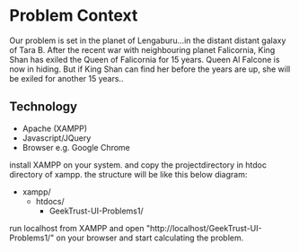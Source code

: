 
# Problem Context

Our problem is set in the planet of Lengaburu…in the distant distant galaxy of Tara B. After the recent war with neighbouring planet Falicornia, King Shan has exiled the Queen of Falicornia for 15 years.
Queen Al Falcone is now in hiding. But if King Shan can find her before the years are up, she will be exiled for another 15 years..

## Technology

* Apache (XAMPP)
* Javascript/JQuery
* Browser e.g. Google Chrome

install XAMPP on your system. and copy the projectdirectory in htdoc directory of xampp. the structure will be like this below diagram:

* xampp/
	* htdocs/
		* GeekTrust-UI-Problems1/

 run localhost from XAMPP and open "http://localhost/GeekTrust-UI-Problems1/" on your browser and start calculating the problem.
 